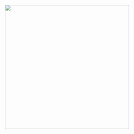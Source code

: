 <p align='center'><img src="https://cdn.jsdelivr.net/gh/zcr07/img@main/images/20241113141035.png" style='width:400px;'><br><br>
